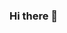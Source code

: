 ### Hi there 👋

<!--
**Yuting1007/Yuting1007** is a ✨ _special_ ✨ repository because its `README.md` (this file) appears on your GitHub profile.

Here are some ideas to get you started:

- 🔭 I’m currently a MS Computer Science student at UIUC! Go Illini!!
- 🌱 I’m currently seeking for full-time general SWE and Front End positions starting at Dec.2020. 
- 👯 I’m currently working with a RSO. Here is our [website](https://freetitle.us/). It is a social network platform for art students. Welcome to share your thoughts and talk to firends with shared interested here!
- 🤔 I'm familar with React, Node.js, HTML, CSS, JavaScript, TypeScript, C++, Python and R!!
- 📫 How to reach me: [LinkedIn](https://www.linkedin.com/in/iris-yuting-du-6b4852181/)
- 😄 Pronouns: She, her, hers
- ⚡ Fun fact: I worked on vaccine development to against a virus called RSV before!
-->
